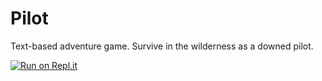 # Pilot
Text-based adventure game. Survive in the wilderness as a downed pilot.

[![Run on Repl.it](https://repl.it/badge/github/eforgacs-games/Pilot)](https://repl.it/github/eforgacs-games/Pilot)